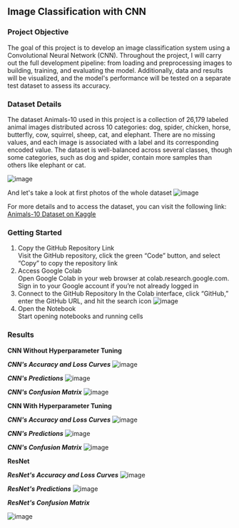 ## Image Classification with CNN
### Project Objective
The goal of this project is to develop an image classification system using a Convolutional Neural Network (CNN). Throughout the project, I will carry out the full development pipeline: from loading and preprocessing images to building, training, and evaluating the model. Additionally, data and results will be visualized, and the model's performance will be tested on a separate test dataset to assess its accuracy.
### Dataset Details 
The dataset Animals-10 used in this project is a collection of 26,179 labeled animal images distributed across 10 categories: dog, spider, chicken, horse, butterfly, cow, squirrel, sheep, cat, and elephant. There are no missing values, and each image is associated with a label and its corresponding encoded value. The dataset is well-balanced across several classes, though some categories, such as dog and spider, contain more samples than others like elephant or cat.

![image](https://github.com/user-attachments/assets/cfc3cfe9-61e0-46c1-a92d-11ad809a59f3)


And let's take a look at first photos of the whole dataset
![image](https://github.com/user-attachments/assets/9dc4b6b5-a9ee-4317-a7f8-fb0d50821ee6)

For more details and to access the dataset, you can visit the following link: [Animals-10 Dataset on Kaggle](https://www.kaggle.com/datasets/alessiocorrado99/animals10)
### Getting Started

1. Copy the GitHub Repository Link <br />
Visit the GitHub repository, click the green “Code” button, and select “Copy” to copy the repository link
2. Access Google Colab <br />
Open Google Colab in your web browser at colab.research.google.com. Sign in to your Google account if you’re not already logged in
3. Connect to the GitHub Repository
In the Colab interface, click “GitHub,” enter the GitHub URL, and hit the search icon
![image](https://github.com/user-attachments/assets/e9fa346b-5c9e-460e-a1e4-d9e9b7df4ee5)
4. Open the Notebook <br />
Start opening notebooks and running cells

### Results
**CNN Without Hyperparameter Tuning**

***CNN's Accuracy and Loss Curves***
![image](https://github.com/user-attachments/assets/c6f867c7-cd61-4d10-8bf6-b798d9a6353b)

***CNN's Predictions***
![image](https://github.com/user-attachments/assets/10ca0c8d-f3de-4e18-80c1-8aee7a4f9946)

***CNN's Confusion Matrix***
![image](https://github.com/user-attachments/assets/af630356-41d2-4d6e-b2bc-dbb3f7d9e3de)

**CNN With Hyperparameter Tuning**

***CNN's Accuracy and Loss Curves***
![image](https://github.com/user-attachments/assets/7e789bb4-2ca9-43d7-a848-7270b9d8809e)

***CNN's Predictions***
![image](https://github.com/user-attachments/assets/460ebb08-ea90-4d85-a966-01e7c899f8eb)

***CNN's Confusion Matrix***
![image](https://github.com/user-attachments/assets/1425bdac-df47-4668-80d2-f0e77e8c8ffc)

**ResNet**

***ResNet's Accuracy and Loss Curves***
![image](https://github.com/user-attachments/assets/e713fcbb-5678-41bd-9fc2-59be82d06d7f)

***ResNet's Predictions***
![image](https://github.com/user-attachments/assets/007e7fcb-d449-42cc-bcd2-005fc33404cd)

***ResNet's Confusion Matrix***

![image](https://github.com/user-attachments/assets/85d19033-3ae2-4e6c-8f45-39f39cc8c56c)


